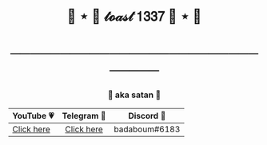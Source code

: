 <h1 align="center">🍞 ⋆ 🎀  𝓉𝓸𝒶𝓈𝓉 𝟣𝟥𝟥𝟩  🎀 ⋆ 🍞</h1>
<h1 align="center">──────────────────────────────</h1>
<h3 align="center">👹 aka satan 👹</h3>
<p align="center">
	<table align="center">
	    <thead>
	        <tr>
	            <th align="center">YouTube 💗</th>
	            <th align="center">Telegram 💙</th>
	            <th align="center">Discord 💜</th>
	        </tr>
	    </thead>
	    <tbody>
	        <tr>
	            <td align="left"><a href="https://youtube.com/itstoastz" target="_blank">Click here</a></td>
	            <td align="center"><a href="https://telegram.me/wejdene" target="_blank">Click here</a></td></td>
	            <td align="right">badaboum#6183</td>
	        </tr>
	    </tbody>
	</table align="center">
</p>


